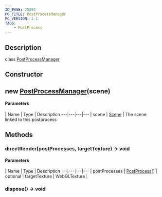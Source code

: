 ```yaml
---
ID_PAGE: 25293
PG_TITLE: PostProcessManager
PG_VERSION: 2.1
TAGS:
    - PostProcess
---
```

## Description

class [PostProcessManager](/classes/2.3/PostProcessManager)



## Constructor

##  new [PostProcessManager](/classes/2.3/PostProcessManager)(scene)



#### Parameters
 | Name | Type | Description
---|---|---|---
 | scene | [Scene](/classes/2.3/Scene) |   The scene linked to this postprocess

## Methods

### directRender(postProcesses, targetTexture) &rarr; void



#### Parameters
 | Name | Type | Description
---|---|---|---
 | postProcesses | [PostProcess](/classes/2.3/PostProcess)[] |   
optional | targetTexture | WebGLTexture |   
### dispose() &rarr; void


